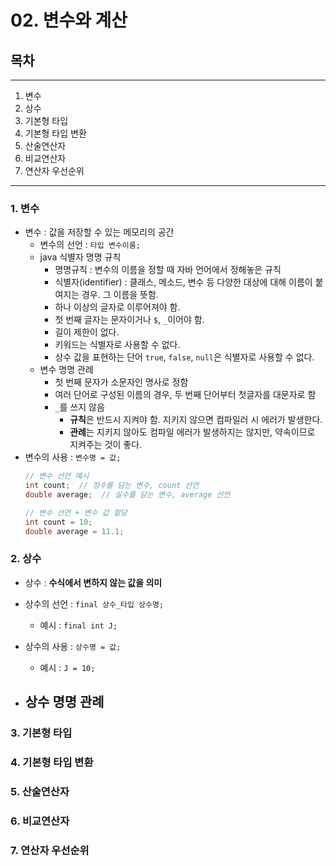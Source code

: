 # 02. 변수와 계산
## 목차
---
1. 변수
2. 상수
3. 기본형 타입
4. 기본형 타입 변환
5. 산술연산자
6. 비교연산자
7. 연산자 우선순위
---

### 1. 변수
- 변수 : 값을 저장할 수 있는 메모리의 공간
  - 변수의 선언 : ```타입 변수이름;```
  - java 식별자 명명 규칙
    - 명명규칙 : 변수의 이름을 정할 때 자바 언어에서 정해놓은 규칙
    - 식별자(identifier) : 클래스, 메소드, 변수 등 다양한 대상에 대해 이름이 붙여지는 경우. 그 이름을 뜻함.
    - 하나 이상의 글자로 이루어져야 함.
    - 첫 번째 글자는 문자이거나 ```$```, ```_```이어야 함.
    - 길이 제한이 없다.
    - 키워드는 식별자로 사용할 수 없다.
    - 상수 값을 표현하는 단어 ```true```, ```false```, ```null```은 식별자로 사용할 수 없다.
  - 변수 명명 관례
    - 첫 번째 문자가 소문자인 명사로 정함
    - 여러 단어로 구성된 이름의 경우, 두 번째 단어부터 첫글자를 대문자로 함
    - ```_```를 쓰지 않음
      - **규칙**은 반드시 지켜야 함. 지키지 않으면 컴파일러 시 에러가 발생한다.
      - **관례**는 지키지 않아도 컴파일 에러가 발생하지는 않지만, 약속이므로 지켜주는 것이 좋다.
- 변수의 사용 : ```변수명 = 값;```
  ```java
  // 변수 선언 예시
  int count;  // 정수를 담는 변수, count 선언
  double average;  // 실수를 담는 변수, average 선언
  
  // 변수 선언 + 변수 값 할당
  int count = 10;
  double average = 11.1;
  ```
### 2. 상수
- 상수 : **수식에서 변하지 않는 값을 의미**
- 상수의 선언 : ```final 상수_타입 상수명;```
  - 예시 : ```final int J;```

- 상수의 사용 : ```상수명 = 값;```
  - 예시 : ```J = 10;```

- 상수 명명 관례
  - 
### 3. 기본형 타입

### 4. 기본형 타입 변환

### 5. 산술연산자

### 6. 비교연산자

### 7. 연산자 우선순위
